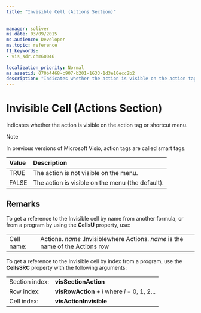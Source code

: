 ```yaml
---
title: "Invisible Cell (Actions Section)"
 
 
manager: soliver
ms.date: 03/09/2015
ms.audience: Developer
ms.topic: reference
f1_keywords:
- vis_sdr.chm60046
 
localization_priority: Normal
ms.assetid: 070b4468-c907-b201-1633-1d3e10ecc2b2
description: "Indicates whether the action is visible on the action tag or shortcut menu."
---
```


# Invisible Cell (Actions Section)

Indicates whether the action is visible on the action tag or shortcut menu. 
  
> [!NOTE]
> In previous versions of Microsoft Visio, action tags are called smart tags. 
  
|**Value**|**Description**|
|:-----|:-----|
|TRUE  <br/> |The action is not visible on the menu.  <br/> |
|FALSE  <br/> |The action is visible on the menu (the default).  <br/> |
   
## Remarks

To get a reference to the Invisible cell by name from another formula, or from a program by using the **CellsU** property, use: 
  
|||
|:-----|:-----|
|Cell name:  <br/> |Actions. *name*  .Invisiblewhere Actions.  *name*  is the name of the Actions row  <br/> |
   
To get a reference to the Invisible cell by index from a program, use the **CellsSRC** property with the following arguments: 
  
|||
|:-----|:-----|
|Section index:  <br/> |**visSectionAction** <br/> |
|Row index:  <br/> |**visRowAction** +  *i*  where  *i*  = 0, 1, 2...  <br/> |
|Cell index:  <br/> |**visActionInvisible** <br/> |
   

